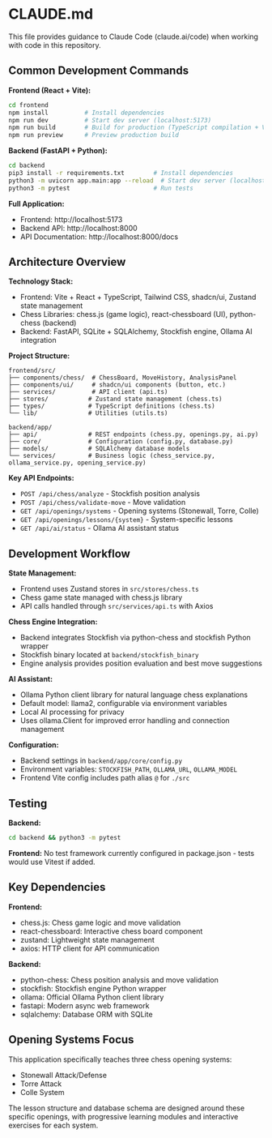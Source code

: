 # CLAUDE.md

This file provides guidance to Claude Code (claude.ai/code) when working with code in this repository.

## Common Development Commands

**Frontend (React + Vite):**
```bash
cd frontend
npm install          # Install dependencies
npm run dev          # Start dev server (localhost:5173)
npm run build        # Build for production (TypeScript compilation + Vite build)
npm run preview      # Preview production build
```

**Backend (FastAPI + Python):**
```bash
cd backend
pip3 install -r requirements.txt        # Install dependencies
python3 -m uvicorn app.main:app --reload  # Start dev server (localhost:8000)
python3 -m pytest                       # Run tests
```

**Full Application:**
- Frontend: http://localhost:5173
- Backend API: http://localhost:8000
- API Documentation: http://localhost:8000/docs

## Architecture Overview

**Technology Stack:**
- Frontend: Vite + React + TypeScript, Tailwind CSS, shadcn/ui, Zustand state management
- Chess Libraries: chess.js (game logic), react-chessboard (UI), python-chess (backend)
- Backend: FastAPI, SQLite + SQLAlchemy, Stockfish engine, Ollama AI integration

**Project Structure:**
```
frontend/src/
├── components/chess/  # ChessBoard, MoveHistory, AnalysisPanel
├── components/ui/     # shadcn/ui components (button, etc.)
├── services/          # API client (api.ts)
├── stores/           # Zustand state management (chess.ts)
├── types/            # TypeScript definitions (chess.ts)
└── lib/              # Utilities (utils.ts)

backend/app/
├── api/              # REST endpoints (chess.py, openings.py, ai.py)
├── core/             # Configuration (config.py, database.py)
├── models/           # SQLAlchemy database models
└── services/         # Business logic (chess_service.py, ollama_service.py, opening_service.py)
```

**Key API Endpoints:**
- `POST /api/chess/analyze` - Stockfish position analysis
- `POST /api/chess/validate-move` - Move validation
- `GET /api/openings/systems` - Opening systems (Stonewall, Torre, Colle)
- `GET /api/openings/lessons/{system}` - System-specific lessons
- `GET /api/ai/status` - Ollama AI assistant status

## Development Workflow

**State Management:**
- Frontend uses Zustand stores in `src/stores/chess.ts`
- Chess game state managed with chess.js library
- API calls handled through `src/services/api.ts` with Axios

**Chess Engine Integration:**
- Backend integrates Stockfish via python-chess and stockfish Python wrapper
- Stockfish binary located at `backend/stockfish_binary`
- Engine analysis provides position evaluation and best move suggestions

**AI Assistant:**
- Ollama Python client library for natural language chess explanations
- Default model: llama2, configurable via environment variables
- Local AI processing for privacy
- Uses ollama.Client for improved error handling and connection management

**Configuration:**
- Backend settings in `backend/app/core/config.py`
- Environment variables: `STOCKFISH_PATH`, `OLLAMA_URL`, `OLLAMA_MODEL`
- Frontend Vite config includes path alias `@` for `./src`

## Testing

**Backend:**
```bash
cd backend && python3 -m pytest
```

**Frontend:**
No test framework currently configured in package.json - tests would use Vitest if added.

## Key Dependencies

**Frontend:**
- chess.js: Chess game logic and move validation
- react-chessboard: Interactive chess board component
- zustand: Lightweight state management
- axios: HTTP client for API communication

**Backend:**
- python-chess: Chess position analysis and move validation
- stockfish: Stockfish engine Python wrapper
- ollama: Official Ollama Python client library
- fastapi: Modern async web framework
- sqlalchemy: Database ORM with SQLite

## Opening Systems Focus

This application specifically teaches three chess opening systems:
- Stonewall Attack/Defense
- Torre Attack  
- Colle System

The lesson structure and database schema are designed around these specific openings, with progressive learning modules and interactive exercises for each system.